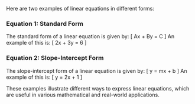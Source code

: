 Here are two examples of linear equations in different forms:

### Equation 1: Standard Form
The standard form of a linear equation is given by:
\[ Ax + By = C \]
An example of this is:
\[ 2x + 3y = 6 \]

### Equation 2: Slope-Intercept Form
The slope-intercept form of a linear equation is given by:
\[ y = mx + b \]
An example of this is:
\[ y = 2x + 1 \]

These examples illustrate different ways to express linear equations, which are useful in various mathematical and real-world applications.

